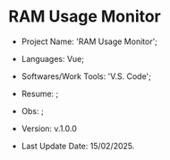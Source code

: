 # RAM Usage Monitor

- Project Name: 'RAM Usage Monitor';
- Languages: Vue;
- Softwares/Work Tools: 'V.S. Code';
- Resume: ;
- Obs: ;
- Version: v.1.0.0

- Last Update Date: 15/02/2025.
